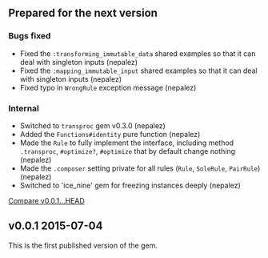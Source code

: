 ## Prepared for the next version

### Bugs fixed

* Fixed the `:transforming_immutable_data` shared examples so that it can deal with singleton inputs (nepalez)
* Fixed the `:mapping_immutable_input` shared examples so that it can deal with singleton inputs (nepalez)
* Fixed typo in `WrongRule` exception message (nepalez)

### Internal

* Switched to `transproc` gem v0.3.0 (nepalez)
* Added the `Functions#identity` pure function (nepalez)
* Made the `Rule` to fully implement the interface, including method `.transproc`, `#optimize?`, `#optimize` that by default change nothing (nepalez)
* Made the `.composer` setting private for all rules (`Rule`, `SoleRule`, `PairRule`) (nepalez)
* Switched to 'ice_nine' gem for freezing instances deeply (nepalez)

[Compare v0.0.1...HEAD](https://github.com/nepalez/abstract_mapper/compare/v0.0.1...HEAD)

## v0.0.1 2015-07-04

This is the first published version of the gem.
